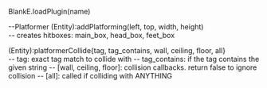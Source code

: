 BlankE.loadPlugin(name)

--Platformer
(Entity):addPlatforming(left, top, width, height) 						
-- creates hitboxes: main_box, head_box, feet_box

(Entity):platformerCollide{tag, tag_contains, wall, ceiling, floor, all}				
-- tag: exact tag match to collide with
-- tag_contains: if the tag contains the given string
-- [wall, ceiling, floor]: collision callbacks. return false to ignore collision
-- [all]: called if colliding with ANYTHING
